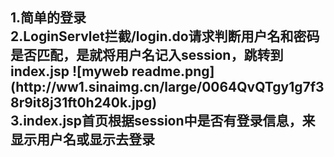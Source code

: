 <h2>
1.简单的登录
  <br>
2.LoginServlet拦截/login.do请求判断用户名和密码是否匹配，是就将用户名记入session，跳转到index.jsp
  ![myweb readme.png](http://ww1.sinaimg.cn/large/0064QvQTgy1g7f38r9it8j31ft0h240k.jpg)
  <br>
3.index.jsp首页根据session中是否有登录信息，来显示用户名或显示去登录</h2>
